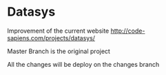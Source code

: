 # Datasys
Improvement of the current website
http://code-sapiens.com/projects/datasys/

Master Branch is the original project

All the changes will be deploy on the changes branch

